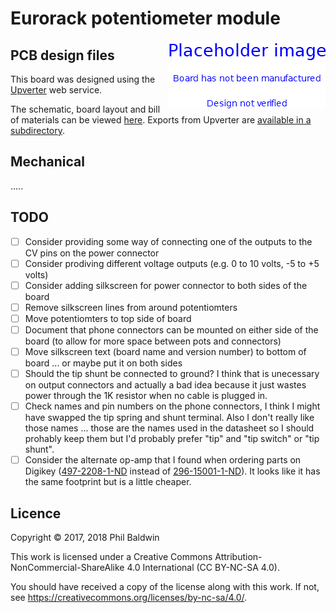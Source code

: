 # Eurorack potentiometer module

<img align="right" src="./PlaceholderImage.png">

## PCB design files

This board was designed using the [Upverter](https://upverter.com) web service.

The schematic, board layout and bill of materials can be viewed [here](https://upverter.com/Trebuchetindustries/eca55b8c9b4d3669/Eurorack-potentiometer-module/). Exports from Upverter are [available in a subdirectory](./Upverter%20exports).

## Mechanical

.....

## TODO

* [ ] Consider providing some way of connecting one of the outputs to the CV pins on the power connector
* [ ] Consider prodiving different voltage outputs (e.g. 0 to 10 volts, -5 to +5 volts)
* [ ] Consider adding silkscreen for power connector to both sides of the board
* [ ] Remove silkscreen lines from around potentiomters
* [ ] Move potentiomters to top side of board
* [ ] Document that phone connectors can be mounted on either side of the board (to allow for more space between pots and connectors)
* [ ] Move silkscreen text (board name and version number) to bottom of board ... or maybe put it on both sides
* [ ] Should the tip shunt be connected to ground? I think that is unecessary on output connectors and actually a bad idea because it just wastes power through the 1K resistor when no cable is plugged in.
* [ ] Check names and pin numbers on the phone connectors, I think I might have swapped the tip spring and shunt terminal. Also I don't really like those names ... those are the names used in the datasheet so I should prohably keep them but I'd probably prefer "tip" and "tip switch" or "tip shunt".
* [ ] Consider the alternate op-amp that I found when ordering parts on Digikey ([497-2208-1-ND](https://www.digikey.com.au/product-detail/en/TL081CDT/497-2208-1-ND/) instead of [296-15001-1-ND](https://www.digikey.com.au/product-detail/en/TL081CDR/296-15001-1-ND/)). It looks like it has the same footprint but is a little cheaper.

## Licence

Copyright © 2017, 2018 Phil Baldwin

This work is licensed under a Creative Commons Attribution-NonCommercial-ShareAlike 4.0 International (CC BY-NC-SA 4.0).

You should have received a copy of the license along with this work. If not, see <https://creativecommons.org/licenses/by-nc-sa/4.0/>.
